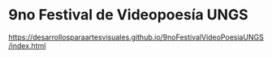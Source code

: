 # 9no Festival de Videopoesía UNGS

https://desarrollosparaartesvisuales.github.io/9noFestivalVideoPoesiaUNGS/index.html


